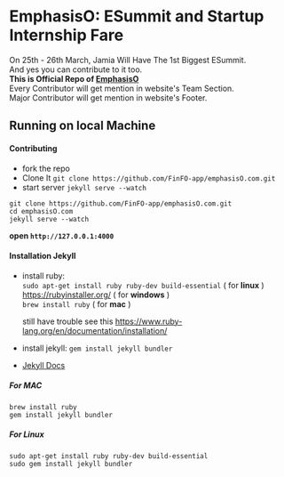 # EmphasisO: ESummit and Startup Internship Fare

On 25th - 26th March, Jamia Will Have The 1st Biggest ESummit.  
And yes you can contribute to it too.  
**This is Official Repo of [EmphasisO](https://emphasiso.com)**  
Every Contributor will get mention in website's Team Section.  
Major Contributor will get mention in website's Footer.  


## Running on local Machine

#### Contributing
- fork the repo
- Clone It `git clone https://github.com/FinFO-app/emphasisO.com.git`
- start server `jekyll serve --watch`

```
git clone https://github.com/FinFO-app/emphasisO.com.git
cd emphasisO.com
jekyll serve --watch
```
**open `http://127.0.0.1:4000`**



#### Installation Jekyll
- install ruby:  
  `sudo apt-get install ruby ruby-dev build-essential` ( for **linux** )  
  https://rubyinstaller.org/ ( for **windows** )  
  `brew install ruby` ( for **mac** )  

  still have trouble see this https://www.ruby-lang.org/en/documentation/installation/

- install jekyll: `gem install jekyll bundler`
- [Jekyll Docs](https://jekyllrb.com)

##### For MAC
```
brew install ruby
gem install jekyll bundler
```

##### For Linux
```
sudo apt-get install ruby ruby-dev build-essential
sudo gem install jekyll bundler
```
